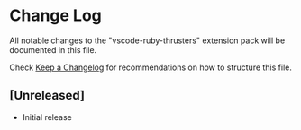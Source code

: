 # Change Log

All notable changes to the "vscode-ruby-thrusters" extension pack will be documented in this file.

Check [Keep a Changelog](http://keepachangelog.com/) for recommendations on how to structure this file.

## [Unreleased]

- Initial release
